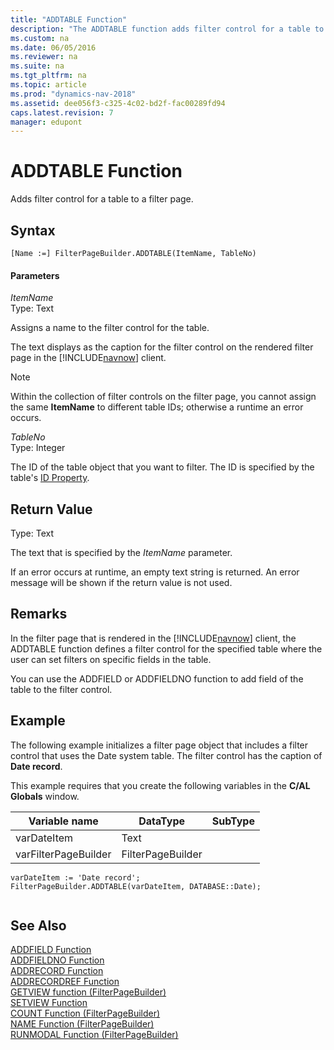 ```yaml
---
title: "ADDTABLE Function"
description: "The ADDTABLE function adds filter control for a table to a filter page. This article describes its syntax, return value, remarks, and example."
ms.custom: na
ms.date: 06/05/2016
ms.reviewer: na
ms.suite: na
ms.tgt_pltfrm: na
ms.topic: article
ms.prod: "dynamics-nav-2018"
ms.assetid: dee056f3-c325-4c02-bd2f-fac00289fd94
caps.latest.revision: 7
manager: edupont
---
```

# ADDTABLE Function
Adds filter control for a table to a filter page.  
  
## Syntax  
  
```  
[Name :=] FilterPageBuilder.ADDTABLE(ItemName, TableNo)  
```  
  
#### Parameters  
 *ItemName*  
 Type: Text  
  
 Assigns a name to the filter control for the table.  
  
 The text displays as the caption for the filter control on the rendered filter page in the [!INCLUDE[navnow](includes/navnow_md.md)] client.  
  
> [!NOTE]  
>  Within the collection of filter controls on the filter page, you cannot assign the same **ItemName** to different table IDs; otherwise a runtime an error occurs.  
  
 *TableNo*  
 Type: Integer  
  
 The ID of the table object that you want to filter. The ID is specified by the table's [ID Property](ID-Property.md).  
  
## Return Value  
 Type: Text  
  
 The text that is specified by the *ItemName* parameter.  
  
 If an error occurs at runtime, an empty text string is returned. An error message will be shown if the return value is not used.  
  
## Remarks  
 In the filter page that is rendered in the [!INCLUDE[navnow](includes/navnow_md.md)] client, the ADDTABLE function defines a filter control for the specified table where the user can set filters on specific fields in the table.  
  
 You can use the ADDFIELD or ADDFIELDNO function to add field of the table to the filter control.  
  
## Example  
 The following example initializes a filter page object that includes a filter control that uses the Date system table. The filter control has the caption of **Date record**.  
  
 This example requires that you create the following variables in the **C/AL Globals** window.  
  
|Variable name|DataType|SubType|  
|-------------------|--------------|-------------|  
|varDateItem|Text||  
|varFilterPageBuilder|FilterPageBuilder||  
  
```  
varDateItem := 'Date record';  
FilterPageBuilder.ADDTABLE(varDateItem, DATABASE::Date);  
  
```  
  
## See Also  
 [ADDFIELD Function](ADDFIELD-Function.md)   
 [ADDFIELDNO Function](ADDFIELDNO-Function.md)   
 [ADDRECORD Function](ADDRECORD-Function.md)   
 [ADDRECORDREF Function](ADDRECORDREF-Function.md)   
 [GETVIEW function \(FilterPageBuilder\)](GETVIEW-function--FilterPageBuilder-.md)   
 [SETVIEW Function](SETVIEW-Function.md)   
 [COUNT Function \(FilterPageBuilder\)](COUNT-Function--FilterPageBuilder-.md)   
 [NAME Function \(FilterPageBuilder\)](NAME-Function--FilterPageBuilder-.md)   
 [RUNMODAL Function \(FilterPageBuilder\)](RUNMODAL-Function--FilterPageBuilder-.md)